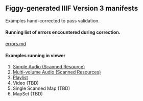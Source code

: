 ## Figgy-generated IIIF Version 3 manifests
Examples hand-corrected to pass validation.

#### Running list of errors encountered during correction.
[errors.md](https://github.com/pulibrary/figgy-iiif-v3-examples/blob/main/errors.md)

#### Examples running in viewer
1. [Simple Audio (Scanned Resource)](https://samvera-labs.github.io/clover-iiif/docs/viewer/demo?iiif-content=https%3A%2F%2Fraw.githubusercontent.com%2Fpulibrary%2Ffiggy-iiif-v3-examples%2Frefs%2Fheads%2Fmain%2Fsimple-audio.json)
1. [Multi-volume Audio (Scanned Resources)](https://samvera-labs.github.io/clover-iiif/docs/viewer/demo?iiif-content=https%3A%2F%2Fraw.githubusercontent.com%2Fpulibrary%2Ffiggy-iiif-v3-examples%2Frefs%2Fheads%2Fmain%2Fmvw-audio-parent.json)
1. [Playlist](https://samvera-labs.github.io/clover-iiif/docs/viewer/demo?iiif-content=https%3A%2F%2Fraw.githubusercontent.com%2Fpulibrary%2Ffiggy-iiif-v3-examples%2Frefs%2Fheads%2Fmain%2Fplaylist.json)
1. Video (TBD)
1. Single Scanned Map (TBD)
1. MapSet (TBD)
